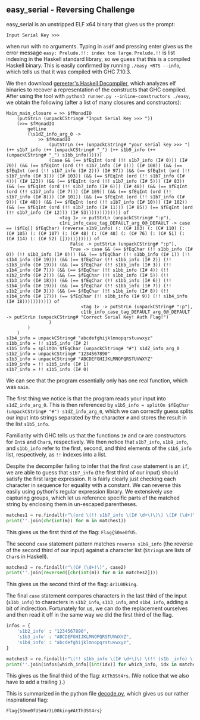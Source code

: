 ## easy_serial - Reversing Challenge

easy_serial is an unstripped ELF x64 binary that gives us the prompt:
```
Input Serial Key >>>
```
when run with no arguments. Typing in `asdf` and pressing enter gives us the error message `easy: Prelude.!!: index too large`. `Prelude.!!` is list indexing in the Haskell standard library, so we guess that this is a compiled Haskell binary.
This is easily confirmed by running `./easy +RTS --info`, which tells us that it was compiled with GHC 7.10.3.

We then download [gereeter's Haskell Decompiler](https://github.com/gereeter/hsdecomp), which analyzes elf binaries to recover a representation of the constructs that GHC compiled.
After using the tool with `python3 runner.py --inline-constructors ./easy`, we obtain the following (after a list of many closures and constructors):

```
Main_main_closure = >> $fMonadIO
    (putStrLn (unpackCString# "Input Serial Key >>> "))
    (>>= $fMonadIO
        getLine
        (\s1dZ_info_arg_0 ->
            >> $fMonadIO
                (putStrLn (++ (unpackCString# "your serial key >>> ") (++ s1b7_info (++ (unpackCString# "_") (++ s1b9_info (++ (unpackCString# "_") s1bb_info))))))
                (case && (== $fEqInt (ord (!! s1b7_info (I# 0))) (I# 70)) (&& (== $fEqInt (ord (!! s1b7_info (I# 1))) (I# 108)) (&& (== $fEqInt (ord (!! s1b7_info (I# 2))) (I# 97)) (&& (== $fEqInt (ord (!! s1b7_info (I# 3))) (I# 103)) (&& (== $fEqInt (ord (!! s1b7_info (I# 4))) (I# 123)) (&& (== $fEqInt (ord (!! s1b7_info (I# 5))) (I# 83)) (&& (== $fEqInt (ord (!! s1b7_info (I# 6))) (I# 48)) (&& (== $fEqInt (ord (!! s1b7_info (I# 7))) (I# 109)) (&& (== $fEqInt (ord (!! s1b7_info (I# 8))) (I# 101)) (&& (== $fEqInt (ord (!! s1b7_info (I# 9))) (I# 48)) (&& (== $fEqInt (ord (!! s1b7_info (I# 10))) (I# 102)) (&& (== $fEqInt (ord (!! s1b7_info (I# 11))) (I# 85)) (== $fEqInt (ord (!! s1b7_info (I# 12))) (I# 53))))))))))))) of
                    <tag 1> -> putStrLn (unpackCString# ":p"),
                    c1ni_info_case_tag_DEFAULT_arg_0@_DEFAULT -> case == ($fEq[] $fEqChar) (reverse s1b9_info) (: (C# 103) (: (C# 110) (: (C# 105) (: (C# 107) (: (C# 48) (: (C# 48) (: (C# 76) (: (C# 51) (: (C# 114) (: (C# 52) [])))))))))) of
                        False -> putStrLn (unpackCString# ":p"),
                        True -> case && (== $fEqChar (!! s1bb_info (I# 0)) (!! s1b3_info (I# 0))) (&& (== $fEqChar (!! s1bb_info (I# 1)) (!! s1b4_info (I# 19))) (&& (== $fEqChar (!! s1bb_info (I# 2)) (!! s1b3_info (I# 19))) (&& (== $fEqChar (!! s1bb_info (I# 3)) (!! s1b4_info (I# 7))) (&& (== $fEqChar (!! s1bb_info (I# 4)) (!! s1b2_info (I# 2))) (&& (== $fEqChar (!! s1bb_info (I# 5)) (!! s1b3_info (I# 18))) (&& (== $fEqChar (!! s1bb_info (I# 6)) (!! s1b4_info (I# 19))) (&& (== $fEqChar (!! s1bb_info (I# 7)) (!! s1b2_info (I# 3))) (&& (== $fEqChar (!! s1bb_info (I# 8)) (!! s1b4_info (I# 17))) (== $fEqChar (!! s1bb_info (I# 9)) (!! s1b4_info (I# 18))))))))))) of
                            <tag 1> -> putStrLn (unpackCString# ":p"),
                            c1tb_info_case_tag_DEFAULT_arg_0@_DEFAULT -> putStrLn (unpackCString# "Correct Serial Key! Auth Flag!")
                )
        )
    )
s1b4_info = unpackCString# "abcdefghijklmnopqrstuvwxyz"
s1bb_info = !! s1b5_info (I# 2)
s1b5_info = splitOn $fEqChar (unpackCString# "#") s1dZ_info_arg_0
s1b2_info = unpackCString# "1234567890"
s1b3_info = unpackCString# "ABCDEFGHIJKLMNOPQRSTUVWXYZ"
s1b9_info = !! s1b5_info (I# 1)
s1b7_info = !! s1b5_info (I# 0)
```

We can see that the program essentially only has one real function, which was `main`.

The first thing we notice is that the program reads your input into `s1dZ_info_arg_0`.
This is then referenced by `s1b5_info = splitOn $fEqChar (unpackCString# "#") s1dZ_info_arg_0`, which we can correctly guess splits our input into strings separated by the character `#` and stores the result in the list `s1b5_info`.

Familiarity with GHC tells us that the functions `I#` and `C#` are constructors for `Int`s and `Char`s, respectively.
We then notice that `s1b7_info`, `s1b9_info`, and `s1bb_info` refer to the first, second, and third elements of the `s1b5_info` list, respectively, as `!!` indexes into a list.

Despite the decompiler failing to infer that the first `case` statement is an `if`, we are able to guess that `s1b7_info` (the first third of our input) should satisfy the first large expression. It is fairly clearly just checking each character in sequence for equality with a constant. We can reverse this easily using python's regular expression library. We extensively use capturing groups, which let us reference specific parts of the matched string by enclosing them in un-escaped parentheses.

```python
matches1 = re.findall(r"\(ord \(!! s1b7_info \(I# \d+\)\)\) \(I# (\d+)\)", case1)
print(''.join(chr(int(m)) for m in matches1))
```
This gives us the first third of the flag: `Flag{S0me0fU5`.

The second `case` statement pattern matches `reverse s1b9_info` (the reverse of the second third of our input) against a character list (`String`s are lists of `Char`s in Haskell).

```python
matches2 = re.findall(r"\(C# (\d+)\)", case2)
print(''.join(reversed([chr(int(m)) for m in matches2])))
```
This gives us the second third of the flag: `4r3L00king`.

The final `case` statement compares characters in the last third of the input (`s1bb_info`) to characters in `s1b2_info`, `s1b3_info`, and `s1b4_info`, adding a bit of indirection. Fortunately for us, we can do the replacement ourselves and then read it off in the same way we did the first third of the flag.

```python
infos = {
    's1b2_info' : "1234567890",
    's1b3_info' : "ABCDEFGHIJKLMNOPQRSTUVWXYZ",
    's1b4_info' : "abcdefghijklmnopqrstuvwxyz",
}

matches3 = re.findall(r"\(!! s1bb_info \(I# \d+\)\) \(!! (s1b._info) \(I# (\d+)\)\)", case3)
print(''.join(infos[which_info][int(idx)] for which_info, idx in matches3))
```

This gives us the final third of the flag: `AtTh3St4rs`. (We notice that we also have to add a trailing `}`.)

This is summarized in the python file [decode.py](./decode.py), which gives us our rather inspirational flag: 
```
Flag{S0me0fU5#4r3L00king#AtTh3St4rs}
```
